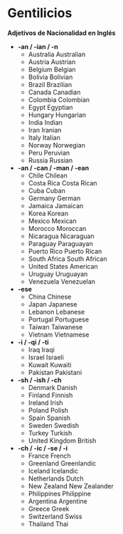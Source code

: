 # Gentilicios

**Adjetivos de Nacionalidad en Inglés**

* **-an / -ian / -n**
    * Australia    Australian
    * Austria    Austrian
    * Belgium    Belgian
    * Bolivia    Bolivian
    * Brazil    Brazilian
    * Canada    Canadian
    * Colombia    Colombian
    * Egypt    Egyptian
    * Hungary    Hungarian
    * India    Indian
    * Iran    Iranian
    * Italy    Italian
    * Norway    Norwegian
    * Peru    Peruvian
    * Russia    Russian
* **-an / -can / -man / -ean**
    * Chile    Chilean
    * Costa Rica    Costa Rican
    * Cuba    Cuban
    * Germany    German
    * Jamaica    Jamaican
    * Korea    Korean
    * Mexico    Mexican
    * Morocco    Moroccan
    * Nicaragua    Nicaraguan
    * Paraguay    Paraguayan
    * Puerto Rico    Puerto Rican
    * South Africa    South African
    * United States    American
    * Uruguay    Uruguayan
    * Venezuela    Venezuelan
* **-ese**
    * China    Chinese
    * Japan    Japanese
    * Lebanon    Lebanese
    * Portugal    Portuguese
    * Taiwan    Taiwanese
    * Vietnam    Vietnamese
* **-i / -qi / -ti**
    * Iraq    Iraqi
    * Israel    Israeli
    * Kuwait    Kuwaiti
    * Pakistan    Pakistani
* **-sh / -ish / -ch**
    * Denmark    Danish
    * Finland    Finnish
    * Ireland    Irish
    * Poland    Polish
    * Spain    Spanish
    * Sweden    Swedish
    * Turkey    Turkish
    * United Kingdom    British
* **-ch / -ic / -se / -i**
    * France    French
    * Greenland    Greenlandic
    * Iceland    Icelandic
    * Netherlands    Dutch
    * New Zealand    New Zealander
    * Philippines    Philippine
    * Argentina    Argentine
    * Greece    Greek
    * Switzerland    Swiss
    * Thailand    Thai
